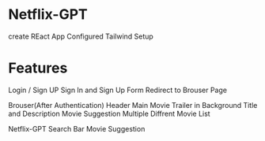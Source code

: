 # Netflix-GPT
create REact App
Configured Tailwind Setup

# Features
Login / Sign UP
   Sign In and Sign Up Form
   Redirect to Brouser Page

Brouser(After Authentication) 
   Header
   Main Movie
   Trailer in Background
   Title and Description
   Movie Suggestion
   Multiple Diffrent Movie List

Netflix-GPT
 Search Bar
 Movie Suggestion      